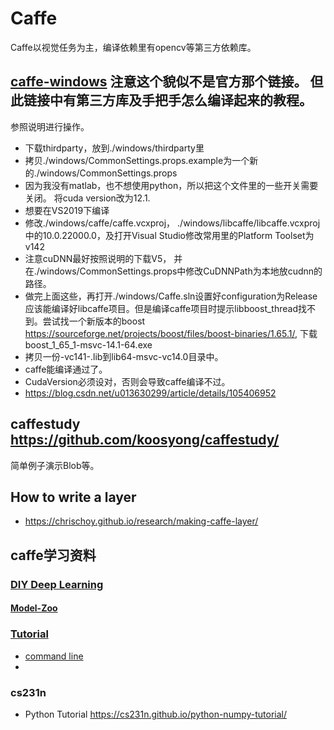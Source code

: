 # Caffe

Caffe以视觉任务为主，编译依赖里有opencv等第三方依赖库。


## [caffe-windows](https://github.com/happynear/caffe-windows) 注意这个貌似不是官方那个链接。 但此链接中有第三方库及手把手怎么编译起来的教程。
参照说明进行操作。
- 下载thirdparty，放到./windows/thirdparty里
- 拷贝./windows/CommonSettings.props.example为一个新的./windows/CommonSettings.props
- 因为我没有matlab，也不想使用python，所以把这个文件里的一些开关需要关闭。 将cuda version改为12.1.
- 想要在VS2019下编译
- 修改./windows/caffe/caffe.vcxproj， ./windows/libcaffe/libcaffe.vcxproj中的<WindowsTargetPlatformVersion>10.0.22000.0</WindowsTargetPlatformVersion>，及打开Visual Studio修改常用里的Platform Toolset为v142
- 注意cuDNN最好按照说明的下载V5， 并在./windows/CommonSettings.props中修改CuDNNPath为本地放cudnn的路径。
- 做完上面这些，再打开./windows/Caffe.sln设置好configuration为Release应该能编译好libcaffe项目。但是编译caffe项目时提示libboost_thread找不到。尝试找一个新版本的boost https://sourceforge.net/projects/boost/files/boost-binaries/1.65.1/, 下载boost_1_65_1-msvc-14.1-64.exe
- 拷贝一份-vc141-.lib到lib64-msvc-vc14.0目录中。
- caffe能编译通过了。
- CudaVersion必须设对，否则会导致caffe编译不过。
- https://blog.csdn.net/u013630299/article/details/105406952


## caffestudy https://github.com/koosyong/caffestudy/
简单例子演示Blob等。

## How to write a layer
- https://chrischoy.github.io/research/making-caffe-layer/

## caffe学习资料
### [DIY Deep Learning](https://docs.google.com/presentation/d/1UeKXVgRvvxg9OUdh_UiC5G71UMscNPlvArsWER41PsU/edit?pli=1#slide=id.g129385c8da_651_320)
#### [Model-Zoo](https://github.com/BVLC/caffe/wiki/Model-Zoo)
### [Tutorial](http://caffe.berkeleyvision.org/tutorial/)
- [command line](http://caffe.berkeleyvision.org/tutorial/interfaces.html)
- 
### cs231n
- Python Tutorial https://cs231n.github.io/python-numpy-tutorial/




